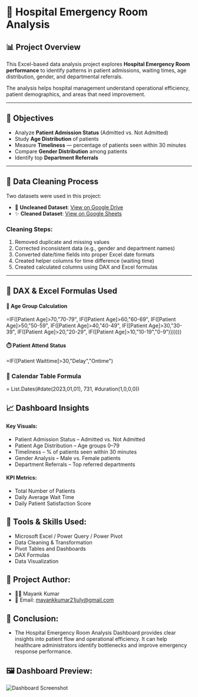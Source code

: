 # 🏥 Hospital Emergency Room Analysis

## 📊 Project Overview
This Excel-based data analysis project explores **Hospital Emergency Room performance** to identify patterns in patient admissions, waiting times, age distribution, gender, and departmental referrals.

The analysis helps hospital management understand operational efficiency, patient demographics, and areas that need improvement.

---

## 🧾 Objectives
- Analyze **Patient Admission Status** (Admitted vs. Not Admitted)
- Study **Age Distribution** of patients
- Measure **Timeliness** — percentage of patients seen within 30 minutes
- Compare **Gender Distribution** among patients
- Identify top **Department Referrals**

---

## 🧹 Data Cleaning Process
Two datasets were used in this project:

- 🧱 **Uncleaned Dataset**: [View on Google Drive](https://drive.google.com/file/d/1ghIowsfFSsAsio02dCrFnC4lr4r5gsEI/view?usp=sharing)
- ✨ **Cleaned Dataset**: [View on Google Sheets](https://docs.google.com/spreadsheets/d/1Np6--T_7RQPk_us6DCXYLTU-MC5ThgcA/edit?usp=sharing&ouid=114879746492443693925&rtpof=true&sd=true)

### Cleaning Steps:
1. Removed duplicate and missing values  
2. Corrected inconsistent data (e.g., gender and department names)  
3. Converted date/time fields into proper Excel date formats  
4. Created helper columns for time difference (waiting time)  
5. Created calculated columns using DAX and Excel formulas

---

## 🧮 DAX & Excel Formulas Used
#### 👶 Age Group Calculation
=IF([Patient Age]>70,"70-79",
IF([Patient Age]>60,"60-69",
IF([Patient Age]>50,"50-59",
IF([Patient Age]>40,"40-49",
IF([Patient Age]>30,"30-39",
IF([Patient Age]>20,"20-29",
IF([Patient Age]>10,"10-19","0-9")))))))

#### ⏱️ Patient Attend Status
=IF([Patient Waittime]>30,"Delay","Ontime")

### 📆 Calendar Table Formula
= List.Dates(#date(2023,01,01), 731, #duration(1,0,0,0))

## 📈 Dashboard Insights

#### Key Visuals:
- Patient Admission Status – Admitted vs. Not Admitted
- Patient Age Distribution – Age groups 0–79
- Timeliness – % of patients seen within 30 minutes
- Gender Analysis – Male vs. Female patients
- Department Referrals – Top referred departments

#### KPI Metrics:
- Total Number of Patients
- Daily Average Wait Time
- Daily Patient Satisfaction Score

## 🧰 Tools & Skills Used:
- Microsoft Excel / Power Query / Power Pivot
- Data Cleaning & Transformation
- Pivot Tables and Dashboards
- DAX Formulas
- Data Visualization

## 📅 Project Author:
- 👨‍💻 Mayank Kumar
- 📧 Email: mayankkumar21july@gmail.com

## 🏁 Conclusion:
- The Hospital Emergency Room Analysis Dashboard provides clear insights into patient flow and operational efficiency.
It can help healthcare administrators identify bottlenecks and improve emergency response performance.

## 🖼️ Dashboard Preview:
![Dashboard Screenshot](<img width="887" height="395" alt="Dashboard" src="https://github.com/mayankkumar790/Hospital-Emergancy-Room-Analysis/blob/f8bc35a1ff77b746559285a0d6778c1cbbd97c88/Hospital_Emergency_Room_Analysis/Dashboard.png" />
)

